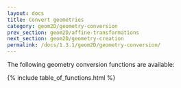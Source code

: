 ```yaml
---
layout: docs
title: Convert geometries
category: geom2D/geometry-conversion
prev_section: geom2D/affine-transformations
next_section: geom2D/geometry-creation
permalink: /docs/1.3.1/geom2D/geometry-conversion/
---
```


The following geometry conversion functions are available:

{% include table_of_functions.html %}
